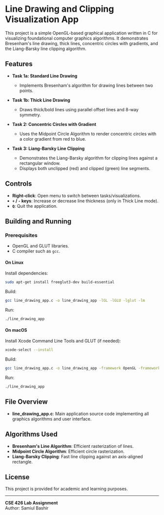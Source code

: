 # Line Drawing and Clipping Visualization App

This project is a simple OpenGL-based graphical application written in C for visualizing foundational computer graphics algorithms. It demonstrates Bresenham's line drawing, thick lines, concentric circles with gradients, and the Liang-Barsky line clipping algorithm.

## Features

- **Task 1a: Standard Line Drawing**
  - Implements Bresenham's algorithm for drawing lines between two points.

- **Task 1b: Thick Line Drawing**
  - Draws thick/bold lines using parallel offset lines and 8-way symmetry.

- **Task 2: Concentric Circles with Gradient**
  - Uses the Midpoint Circle Algorithm to render concentric circles with a color gradient from red to blue.

- **Task 3: Liang-Barsky Line Clipping**
  - Demonstrates the Liang-Barsky algorithm for clipping lines against a rectangular window.
  - Displays both unclipped (red) and clipped (green) line segments.

## Controls

- **Right-click**: Open menu to switch between tasks/visualizations.
- **`+` / `-` keys**: Increase or decrease line thickness (only in Thick Line mode).
- **`Q`**: Quit the application.

## Building and Running

### Prerequisites

- OpenGL and GLUT libraries.
- C compiler such as `gcc`.

#### On Linux

Install dependencies:
```sh
sudo apt-get install freeglut3-dev build-essential
```

Build:
```sh
gcc line_drawing_app.c -o line_drawing_app -lGL -lGLU -lglut -lm
```

Run:
```sh
./line_drawing_app
```

#### On macOS

Install Xcode Command Line Tools and GLUT (if needed):
```sh
xcode-select --install
```

Build:
```sh
gcc line_drawing_app.c -o line_drawing_app -framework OpenGL -framework GLUT -lm
```

Run:
```sh
./line_drawing_app
```

## File Overview

- **line_drawing_app.c**: Main application source code implementing all graphics algorithms and user interface.

## Algorithms Used

- **Bresenham's Line Algorithm**: Efficient rasterization of lines.
- **Midpoint Circle Algorithm**: Efficient circle rasterization.
- **Liang-Barsky Clipping**: Fast line clipping against an axis-aligned rectangle.

## License

This project is provided for academic and learning purposes.

---

**CSE 426 Lab Assignment**  
Author: Samiul Bashir
